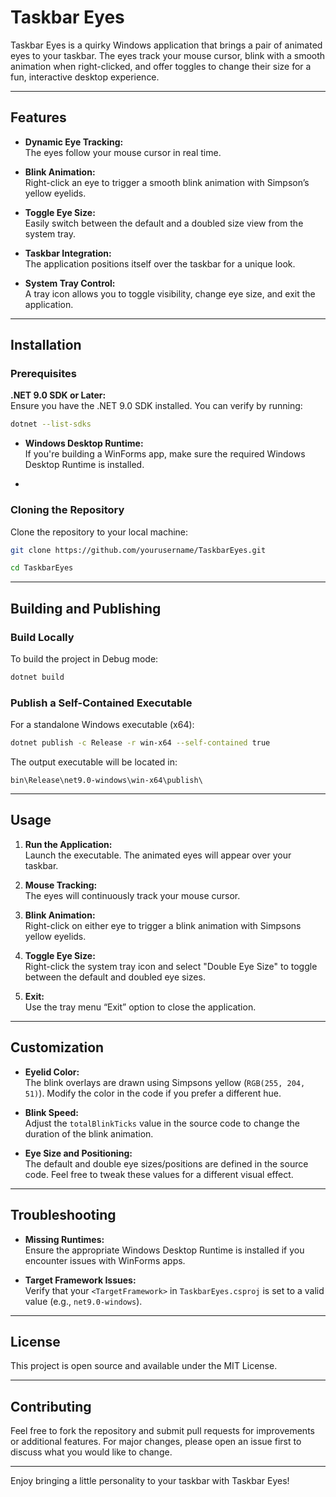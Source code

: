 # **Taskbar Eyes**

Taskbar Eyes is a quirky Windows application that brings a pair of animated eyes to your taskbar. The eyes track your mouse cursor, blink with a smooth animation when right-clicked, and offer toggles to change their size for a fun, interactive desktop experience.

---

## **Features**

-   **Dynamic Eye Tracking:**  
     The eyes follow your mouse cursor in real time.

-   **Blink Animation:**  
     Right-click an eye to trigger a smooth blink animation with Simpson’s yellow eyelids.

-   **Toggle Eye Size:**  
     Easily switch between the default and a doubled size view from the system tray.

-   **Taskbar Integration:**  
     The application positions itself over the taskbar for a unique look.

-   **System Tray Control:**  
     A tray icon allows you to toggle visibility, change eye size, and exit the application.

---

## **Installation**

### **Prerequisites**

**.NET 9.0 SDK or Later:**  
 Ensure you have the .NET 9.0 SDK installed. You can verify by running:

```sh
dotnet --list-sdks
```

-   **Windows Desktop Runtime:**  
     If you're building a WinForms app, make sure the required Windows Desktop Runtime is installed.

-

### **Cloning the Repository**

Clone the repository to your local machine:

```sh
git clone https://github.com/yourusername/TaskbarEyes.git

cd TaskbarEyes
```

---

## **Building and Publishing**

### **Build Locally**

To build the project in Debug mode:

```sh
dotnet build
```

### **Publish a Self-Contained Executable**

For a standalone Windows executable (x64):

```sh
dotnet publish -c Release -r win-x64 --self-contained true
```

The output executable will be located in:

`bin\Release\net9.0-windows\win-x64\publish\`

---

## **Usage**

1. **Run the Application:**  
   Launch the executable. The animated eyes will appear over your taskbar.

2. **Mouse Tracking:**  
   The eyes will continuously track your mouse cursor.

3. **Blink Animation:**  
   Right-click on either eye to trigger a blink animation with Simpsons yellow eyelids.

4. **Toggle Eye Size:**  
   Right-click the system tray icon and select "Double Eye Size" to toggle between the default and doubled eye sizes.

5. **Exit:**  
   Use the tray menu “Exit” option to close the application.

---

## **Customization**

-   **Eyelid Color:**  
     The blink overlays are drawn using Simpsons yellow (`RGB(255, 204, 51)`). Modify the color in the code if you prefer a different hue.

-   **Blink Speed:**  
     Adjust the `totalBlinkTicks` value in the source code to change the duration of the blink animation.

-   **Eye Size and Positioning:**  
     The default and double eye sizes/positions are defined in the source code. Feel free to tweak these values for a different visual effect.

---

## **Troubleshooting**

-   **Missing Runtimes:**  
     Ensure the appropriate Windows Desktop Runtime is installed if you encounter issues with WinForms apps.

-   **Target Framework Issues:**  
     Verify that your `<TargetFramework>` in `TaskbarEyes.csproj` is set to a valid value (e.g., `net9.0-windows`).

---

## **License**

This project is open source and available under the MIT License.

---

## **Contributing**

Feel free to fork the repository and submit pull requests for improvements or additional features. For major changes, please open an issue first to discuss what you would like to change.

---

Enjoy bringing a little personality to your taskbar with Taskbar Eyes!

